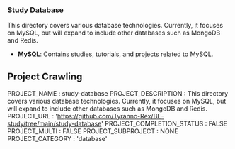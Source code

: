 ### Study Database
This directory covers various database technologies. Currently, it focuses on MySQL, but will expand to include other databases such as MongoDB and Redis.

- **MySQL**: Contains studies, tutorials, and projects related to MySQL.


## Project Crawling

PROJECT_NAME : study-database
PROJECT_DESCRIPTION : This directory covers various database technologies. Currently, it focuses on MySQL, but will expand to include other databases such as MongoDB and Redis.
PROJECT_URL : 'https://github.com/Tyranno-Rex/BE-study/tree/main/study-database'
PROJECT_COMPLETION_STATUS : FALSE
PROJECT_MULTI : FALSE
PROJECT_SUBPROJECT : NONE
PROJECT_CATEGORY : 'database'
